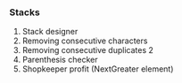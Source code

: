 ### Stacks
1. Stack designer
2. Removing consecutive characters
3. Removing consecutive duplicates 2
6. Parenthesis checker
7. Shopkeeper profit (NextGreater element)

